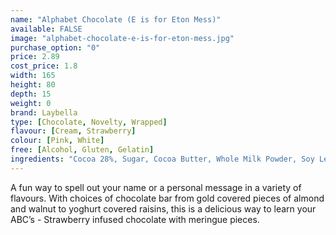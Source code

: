 ```yaml
---
name: "Alphabet Chocolate (E is for Eton Mess)"
available: FALSE
image: "alphabet-chocolate-e-is-for-eton-mess.jpg"
purchase_option: "0"
price: 2.89
cost_price: 1.8
width: 165
height: 80
depth: 15
weight: 0
brand: Laybella
type: [Chocolate, Novelty, Wrapped]
flavour: [Cream, Strawberry]
colour: [Pink, White]
free: [Alcohol, Gluten, Gelatin]
ingredients: "Cocoa 28%, Sugar, Cocoa Butter, Whole Milk Powder, Soy Lecithin. Flavouring: Natural Vanilla, Emulsifier, Strawberry, Sugar, Egg White (Thickeners: Guar Gum and Xanthan Gum)"
---
```

A fun way to spell out your name or a personal message in a variety of flavours. With choices of chocolate bar from gold covered pieces of almond and walnut to yoghurt covered raisins, this is a delicious way to learn your ABC’s - Strawberry infused chocolate with meringue pieces.